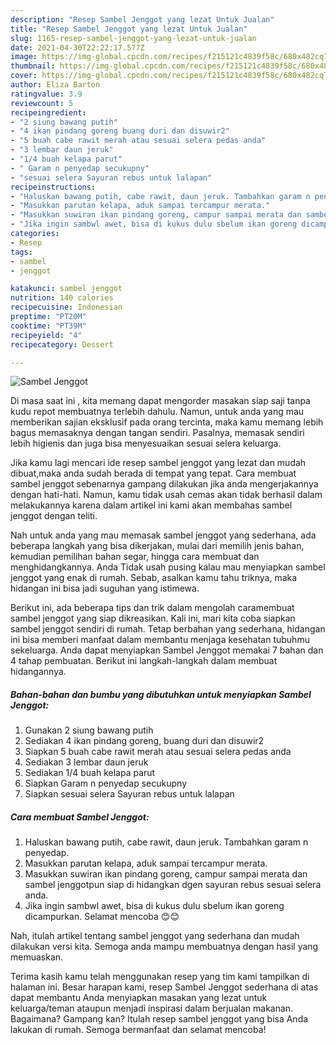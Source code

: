 ```yaml
---
description: "Resep Sambel Jenggot yang lezat Untuk Jualan"
title: "Resep Sambel Jenggot yang lezat Untuk Jualan"
slug: 1165-resep-sambel-jenggot-yang-lezat-untuk-jualan
date: 2021-04-30T22:22:17.577Z
image: https://img-global.cpcdn.com/recipes/f215121c4839f58c/680x482cq70/sambel-jenggot-foto-resep-utama.jpg
thumbnail: https://img-global.cpcdn.com/recipes/f215121c4839f58c/680x482cq70/sambel-jenggot-foto-resep-utama.jpg
cover: https://img-global.cpcdn.com/recipes/f215121c4839f58c/680x482cq70/sambel-jenggot-foto-resep-utama.jpg
author: Eliza Barton
ratingvalue: 3.9
reviewcount: 5
recipeingredient:
- "2 siung bawang putih"
- "4 ikan pindang goreng buang duri dan disuwir2"
- "5 buah cabe rawit merah atau sesuai selera pedas anda"
- "3 lembar daun jeruk"
- "1/4 buah kelapa parut"
- " Garam n penyedap secukupny"
- "sesuai selera Sayuran rebus untuk lalapan"
recipeinstructions:
- "Haluskan bawang putih, cabe rawit, daun jeruk. Tambahkan garam n penyedap."
- "Masukkan parutan kelapa, aduk sampai tercampur merata."
- "Masukkan suwiran ikan pindang goreng, campur sampai merata dan sambel jenggotpun siap di hidangkan dgen sayuran rebus sesuai selera anda."
- "Jika ingin sambwl awet, bisa di kukus dulu sbelum ikan goreng dicampurkan. Selamat mencoba 😊😊"
categories:
- Resep
tags:
- sambel
- jenggot

katakunci: sambel jenggot 
nutrition: 140 calories
recipecuisine: Indonesian
preptime: "PT20M"
cooktime: "PT39M"
recipeyield: "4"
recipecategory: Dessert

---
```



![Sambel Jenggot](https://img-global.cpcdn.com/recipes/f215121c4839f58c/680x482cq70/sambel-jenggot-foto-resep-utama.jpg)

Di masa  saat ini , kita memang dapat mengorder masakan siap saji tanpa kudu repot membuatnya terlebih dahulu. Namun, untuk anda yang mau memberikan sajian eksklusif pada orang tercinta, maka kamu memang lebih bagus memasaknya dengan tangan sendiri. Pasalnya, memasak sendiri lebih higienis dan juga bisa menyesuaikan sesuai selera keluarga.

Jika kamu lagi mencari ide resep sambel jenggot yang lezat dan mudah dibuat,maka anda sudah berada di tempat yang tepat. Cara membuat sambel jenggot  sebenarnya gampang dilakukan jika anda mengerjakannya dengan hati-hati. Namun, kamu tidak usah cemas akan tidak berhasil dalam melakukannya 
karena dalam artikel ini kami akan membahas sambel jenggot dengan teliti.  



Nah untuk anda yang mau memasak sambel jenggot yang sederhana, ada beberapa langkah yang bisa dikerjakan, mulai dari memilih jenis bahan, kemudian pemilihan bahan segar, hingga cara membuat dan menghidangkannya. Anda Tidak usah pusing kalau mau menyiapkan sambel jenggot yang enak di rumah. Sebab, asalkan kamu  tahu triknya, maka hidangan ini bisa jadi suguhan yang istimewa.

Berikut ini, ada beberapa tips dan trik dalam mengolah caramembuat sambel jenggot yang siap dikreasikan. Kali ini, mari kita coba siapkan sambel jenggot sendiri di rumah. Tetap berbahan yang sederhana, hidangan ini bisa memberi manfaat dalam membantu menjaga kesehatan tubuhmu sekeluarga. Anda dapat menyiapkan Sambel Jenggot memakai 7 bahan dan 4 tahap pembuatan. Berikut ini langkah-langkah dalam membuat hidangannya.

<!--inarticleads1-->

##### Bahan-bahan dan bumbu yang dibutuhkan untuk menyiapkan Sambel Jenggot:

1. Gunakan 2 siung bawang putih
1. Sediakan 4 ikan pindang goreng, buang duri dan disuwir2
1. Siapkan 5 buah cabe rawit merah atau sesuai selera pedas anda
1. Sediakan 3 lembar daun jeruk
1. Sediakan 1/4 buah kelapa parut
1. Siapkan  Garam n penyedap secukupny
1. Siapkan sesuai selera Sayuran rebus untuk lalapan




<!--inarticleads2-->

##### Cara membuat Sambel Jenggot:

1. Haluskan bawang putih, cabe rawit, daun jeruk. Tambahkan garam n penyedap.
1. Masukkan parutan kelapa, aduk sampai tercampur merata.
1. Masukkan suwiran ikan pindang goreng, campur sampai merata dan sambel jenggotpun siap di hidangkan dgen sayuran rebus sesuai selera anda.
1. Jika ingin sambwl awet, bisa di kukus dulu sbelum ikan goreng dicampurkan. Selamat mencoba 😊😊




Nah, itulah artikel tentang  sambel jenggot  yang sederhana dan mudah dilakukan versi kita. Semoga anda mampu membuatnya dengan hasil yang memuaskan. 

Terima kasih kamu telah menggunakan resep yang tim kami tampilkan di halaman ini. Besar harapan kami, resep  Sambel Jenggot sederhana di atas dapat membantu Anda menyiapkan masakan yang lezat untuk keluarga/teman ataupun menjadi inspirasi dalam berjualan makanan. Bagaimana? Gampang kan? Itulah resep sambel jenggot yang bisa Anda lakukan di rumah. Semoga bermanfaat dan selamat mencoba!

